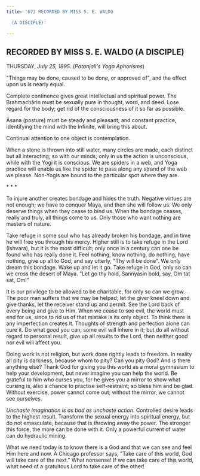 ```yaml
---
title: '673 RECORDED BY MISS S. E. WALDO

  (A DISCIPLE)'

---
```

  

## RECORDED BY MISS S. E. WALDO (A DISCIPLE)

THURSDAY, *July 25, 1895*. (*Patanjali's Yoga Aphorisms*)

"Things may be done, caused to be done, or approved of", and the effect
upon us is nearly equal.

Complete continence gives great intellectual and spiritual power. The
Brahmachārin must be sexually pure in thought, word, and deed. Lose
regard for the body; get rid of the consciousness of it so far as
possible.

Âsana (posture) must be steady and pleasant; and constant practice,
identifying the mind with the Infinite, will bring this about.

Continual attention to one object is contemplation.

When a stone is thrown into still water, many circles are made, each
distinct but all interacting; so with our minds; only in us the action
is unconscious, while with the Yogi it is conscious. We are spiders in a
web, and Yoga practice will enable us like the spider to pass along any
strand of the web we please. Non-Yogis are bound to the particular spot
where they are.

\*            \*            \*

To injure another creates bondage and hides the truth. Negative virtues
are not enough; we have to conquer Maya, and then she will follow us. We
only deserve things when they cease to bind us. When the bondage ceases,
really and truly, all things come to us. Only those who want nothing are
masters of nature.

Take refuge in some soul who has already broken his bondage, and in time
he will free you through his mercy. Higher still is to take refuge in
the Lord (Ishvara), but it is the most difficult; only once in a century
can one be found who has really done it. Feel nothing, know nothing, do
nothing, have nothing, give up all to God, and say utterly, "Thy will be
done". We only dream this bondage. Wake up and let it go. Take refuge in
God, only so can we cross the desert of Maya. "Let go thy hold,
Sannyasin bold, say, Om tat sat, Om!"

It is our privilege to be allowed to be charitable, for only so can we
grow. The poor man suffers that we may be helped; let the giver kneel
down and give thanks, let the receiver stand up and permit. See the Lord
back of every being and give to Him. When we cease to see evil, the
world must end for us, since to rid us of that mistake is its only
object. To think there is any imperfection creates it. Thoughts of
strength and perfection alone can cure it. Do what good you can, some
evil will inhere in it; but do all without regard to personal result,
give up all results to the Lord, then neither good nor evil will affect
you.

Doing work is not religion, but work done rightly leads to freedom. In
reality all pity is darkness, because whom to pity? Can you pity God?
And is there anything else? Thank God for giving you this world as a
moral gymnasium to help your development, but never imagine you can help
the world. Be grateful to him who curses you, for he gives you a mirror
to show what cursing is, also a chance to practise self-restraint; so
bless him and be glad. Without exercise, power cannot come out; without
the mirror, we cannot see ourselves.

*Unchaste imagination is as bad as unchaste action*. Controlled desire
leads to the highest result. Transform the sexual energy into spiritual
energy, but do not emasculate, because that is throwing away the power.
The stronger this force, the more can be done with it. Only a powerful
current of water can do hydraulic mining.

What we need today is to know there is a God and that we can see and
feel Him here and now. A Chicago professor says, "Take care of this
world, God will take care of the next." What nonsense! If we can take
care of this world, what need of a gratuitous Lord to take care of the
other!